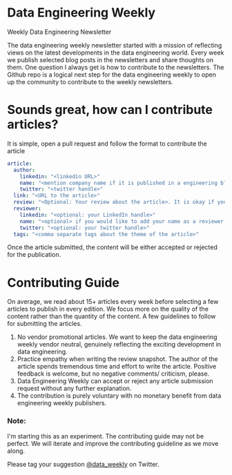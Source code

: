 # Data Engineering Weekly
Weekly Data Engineering Newsletter

The data engineering weekly newsletter started with a mission of reflecting views on the latest developments in the data engineering world. Every week we publish selected blog posts in the newsletters and share thoughts on them. One question I always get is how to contribute to the newsletters. The Github repo is a logical next step for the data engineering weekly to open up the community to contribute to the weekly newsletters.

# Sounds great, how can I contribute articles?

It is simple, open a pull request and follow the format to contribute the article

```yaml
article:
  author:
    linkedin: "<linkedin URL>"
    name: "<mention company name if it is published in a engineering blog else the author name>"
    twitter: "<twitter handle>"
  link: "<URL to the article>"
  review: "<Optional: Your review about the article>. It is okay if you can just share the links to the articles."
  reviewer:
    linkedin: "<optional: your LinkedIn handle>"
    name: "<optional> if you would like to add your name as a reviewer in the data engineering weekly newsletter"
    twitter: "<optional: your twitter handle>"
  tags: "<comma separate tags about the theme of the article>"
```
Once the article submitted, the content will be either accepted or rejected for the publication.

# Contributing Guide

On average, we read about 15+ articles every week before selecting a few articles to publish in every edition. We focus more on the quality of the content rather than the quantity of the content. A few guidelines to follow for submitting the articles.

1. No vendor promotional articles. We want to keep the data engineering weekly vendor neutral, genuinely reflecting the exciting development in data engineering.
2. Practice empathy when writing the review snapshot. The author of the article spends tremendous time and effort to write the article. Positive feedback is welcome, but no negative comments/ criticism, please.
3. Data Engineering Weekly can accept or reject any article submission request without any further explanation. 
4. The contribution is purely voluntary with no monetary benefit from data engineering weekly publishers.


### Note:

I'm starting this as an experiment. The contributing guide may not be perfect. We will iterate and improve the contributing guideline as we move along.

Please tag your suggestion [@data_weekly](https://twitter.com/data_weekly) on Twitter.
